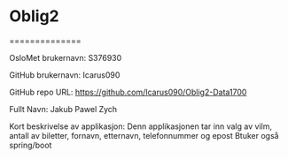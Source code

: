 # Oblig2
==============

OsloMet brukernavn: S376930

GitHub brukernavn: Icarus090

GitHub repo URL: https://github.com/Icarus090/Oblig2-Data1700

Fullt Navn: Jakub Pawel Zych

Kort beskrivelse av applikasjon: Denn applikasjonen tar inn valg av vilm, antall av biletter, fornavn, etternavn, telefonnummer og epost
Btuker også spring/boot